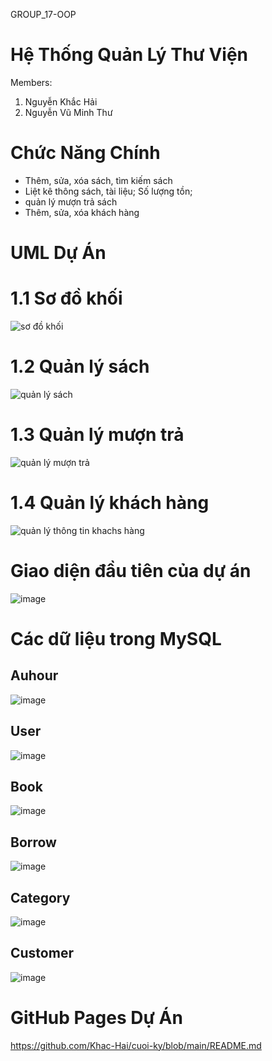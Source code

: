 GROUP_17-OOP
# Hệ Thống Quản Lý Thư Viện

Members:
1. Nguyễn Khắc Hải
2. Nguyễn Vũ Minh Thư

# Chức Năng Chính

+ Thêm, sửa, xóa sách, tìm kiếm sách
+ Liệt kê thông sách, tài liệu; Số lượng tồn; 
+ quản lý mượn trả sách
+ Thêm, sửa, xóa khách hàng

# UML Dự Án
# 1.1 Sơ đồ khối
![sơ đồ khối](https://github.com/user-attachments/assets/4308bc62-b598-4e3b-8797-286f30e84450)

# 1.2 Quản lý sách
![quản lý sách](https://github.com/user-attachments/assets/ac963965-fafa-4afd-a328-13319c10e4e8)

# 1.3 Quản lý mượn trả
![quản lý mượn trả](https://github.com/user-attachments/assets/5565c4f6-85fc-4f35-9664-406353b854dd)

# 1.4 Quản lý khách hàng
![quản lý thông tin khachs hàng](https://github.com/user-attachments/assets/eec7e22c-ec91-472a-a9cf-e427e0aaec5c)

# Giao diện đầu tiên của dự án
![image](https://github.com/user-attachments/assets/9be6cb05-4595-4ae8-9744-46bd2ce6cb7d)

# Các dữ liệu trong MySQL
## Auhour
![image](https://github.com/user-attachments/assets/2a019948-2bc0-4fc9-a401-609ab8dddbd8)

## User
![image](https://github.com/user-attachments/assets/bff765f0-3c29-4a82-b1e5-35ba9c8c05a0)

## Book
![image](https://github.com/user-attachments/assets/1188e6cd-95ae-4a41-ba5d-1805922a250e)

## Borrow
![image](https://github.com/user-attachments/assets/9531b39c-e99a-4de9-82b0-357f60d32d72)

## Category
![image](https://github.com/user-attachments/assets/241e99aa-778b-475f-acc6-22b5fc3ed2d4)

## Customer
![image](https://github.com/user-attachments/assets/90ad2bc4-fa47-42d4-8e45-282fcc81e0fe)

# GitHub Pages Dự Án
https://github.com/Khac-Hai/cuoi-ky/blob/main/README.md
